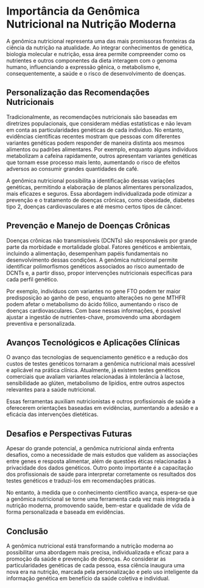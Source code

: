 
# Importância da Genômica Nutricional na Nutrição Moderna

A genômica nutricional representa uma das mais promissoras fronteiras da ciência da nutrição na atualidade. Ao integrar conhecimentos de genética, biologia molecular e nutrição, essa área permite compreender como os nutrientes e outros componentes da dieta interagem com o genoma humano, influenciando a expressão gênica, o metabolismo e, consequentemente, a saúde e o risco de desenvolvimento de doenças.

## Personalização das Recomendações Nutricionais

Tradicionalmente, as recomendações nutricionais são baseadas em diretrizes populacionais, que consideram médias estatísticas e não levam em conta as particularidades genéticas de cada indivíduo. No entanto, evidências científicas recentes mostram que pessoas com diferentes variantes genéticas podem responder de maneira distinta aos mesmos alimentos ou padrões alimentares. Por exemplo, enquanto alguns indivíduos metabolizam a cafeína rapidamente, outros apresentam variantes genéticas que tornam esse processo mais lento, aumentando o risco de efeitos adversos ao consumir grandes quantidades de café.

A genômica nutricional possibilita a identificação dessas variações genéticas, permitindo a elaboração de planos alimentares personalizados, mais eficazes e seguros. Essa abordagem individualizada pode otimizar a prevenção e o tratamento de doenças crônicas, como obesidade, diabetes tipo 2, doenças cardiovasculares e até mesmo certos tipos de câncer.

## Prevenção e Manejo de Doenças Crônicas

Doenças crônicas não transmissíveis (DCNTs) são responsáveis por grande parte da morbidade e mortalidade global. Fatores genéticos e ambientais, incluindo a alimentação, desempenham papéis fundamentais no desenvolvimento dessas condições. A genômica nutricional permite identificar polimorfismos genéticos associados ao risco aumentado de DCNTs e, a partir disso, propor intervenções nutricionais específicas para cada perfil genético.

Por exemplo, indivíduos com variantes no gene FTO podem ter maior predisposição ao ganho de peso, enquanto alterações no gene MTHFR podem afetar o metabolismo do ácido fólico, aumentando o risco de doenças cardiovasculares. Com base nessas informações, é possível ajustar a ingestão de nutrientes-chave, promovendo uma abordagem preventiva e personalizada.

## Avanços Tecnológicos e Aplicações Clínicas

O avanço das tecnologias de sequenciamento genético e a redução dos custos de testes genéticos tornaram a genômica nutricional mais acessível e aplicável na prática clínica. Atualmente, já existem testes genéticos comerciais que avaliam variantes relacionadas à intolerância à lactose, sensibilidade ao glúten, metabolismo de lipídios, entre outros aspectos relevantes para a saúde nutricional.

Essas ferramentas auxiliam nutricionistas e outros profissionais de saúde a oferecerem orientações baseadas em evidências, aumentando a adesão e a eficácia das intervenções dietéticas.

## Desafios e Perspectivas Futuras

Apesar do grande potencial, a genômica nutricional ainda enfrenta desafios, como a necessidade de mais estudos que validem as associações entre genes e resposta alimentar, além de questões éticas relacionadas à privacidade dos dados genéticos. Outro ponto importante é a capacitação dos profissionais de saúde para interpretar corretamente os resultados dos testes genéticos e traduzi-los em recomendações práticas.

No entanto, à medida que o conhecimento científico avança, espera-se que a genômica nutricional se torne uma ferramenta cada vez mais integrada à nutrição moderna, promovendo saúde, bem-estar e qualidade de vida de forma personalizada e baseada em evidências.

## Conclusão

A genômica nutricional está transformando a nutrição moderna ao possibilitar uma abordagem mais precisa, individualizada e eficaz para a promoção da saúde e prevenção de doenças. Ao considerar as particularidades genéticas de cada pessoa, essa ciência inaugura uma nova era na nutrição, marcada pela personalização e pelo uso inteligente da informação genética em benefício da saúde coletiva e individual.
```
